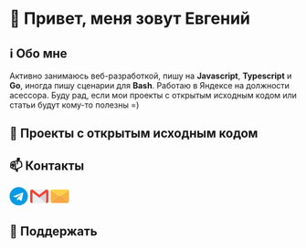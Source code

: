 # :wave: Привет, меня зовут Евгений

## :information_source: Обо мне

Активно занимаюсь веб-разработкой, пишу на **Javascript**, **Typescript** и **Go**, иногда пишу сценарии для **Bash**. Работаю в Яндексе на должности асессора. Буду рад, если мои проекты с открытым исходным кодом или статьи будут кому-то полезны =)

## :open_book: Проекты с открытым исходным кодом

## :mailbox: Контакты

[![телеграм](./icons/telegram.png)](https://t.me/evgenylyozin)
[![gmail](./icons/gmail.png)](mailto:evgenylyozindev@gmail.com)
[![yandex mail](./icons/email.png)](mailto:evgenylyozindev@yandex.ru)

## :handshake: Поддержать
